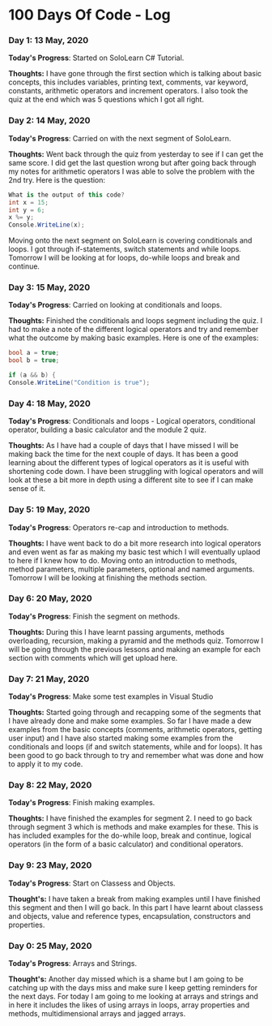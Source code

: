 # 100 Days Of Code - Log

### Day 1: 13 May, 2020

**Today's Progress**: Started on SoloLearn C# Tutorial. 

**Thoughts:** I have gone through the first section which is talking about basic concepts, this includes variables, printing text, comments, var keyword, constants, arithmetic operators and increment operators. I also took the quiz at the end which was 5 questions which I got all right.

### Day 2: 14 May, 2020

**Today's Progress**: Carried on with the next segment of SoloLearn.

**Thoughts:** Went back through the quiz from yesterday to see if I can get the same score. I did get the last question wrong but after going back through my notes for arithmetic operators I was able to solve the problem with the 2nd try. Here is the question:
```csharp
What is the output of this code?
int x = 15;
int y = 6;
x %= y;
Console.WriteLine(x);
```
Moving onto the next segment on SoloLearn is covering conditionals and loops. I got through if-statements, switch statements and while loops. Tomorrow I will be looking at for loops, do-while loops and break and continue. 

### Day 3: 15 May, 2020

**Today's Progress**: Carried on looking at conditionals and loops.

**Thoughts:** Finished the conditionals and loops segment including the quiz. I had to make a note of the different logical operators and try and remember what the outcome by making basic examples. Here is one of the examples:
```csharp
bool a = true;
bool b = true;

if (a && b) {
Console.WriteLine("Condition is true");
```

### Day 4: 18 May, 2020

**Today's Progress**: Conditionals and loops - Logical operators, conditional operator, building a basic calculator and the module 2 quiz. 

**Thoughts:** As I have had a couple of days that I have missed I will be making back the time for the next couple of days. It has been a good learning about the different types of logical operators as it is useful with shortening code down. I have been struggling with logical operators and will look at these a bit more in depth using a different site to see if I can make sense of it.


### Day 5: 19 May, 2020

**Today's Progress**: Operators re-cap and introduction to methods. 

**Thoughts:** I have went back to do a bit more research into logical operators and even went as far as making my basic test which I will eventually uplaod to here if I knew how to do. Moving onto an introduction to methods, method parameters, multiple parameters, optional and named arguments. Tomorrow I will be looking at finishing the methods section.


### Day 6: 20 May, 2020

**Today's Progress**: Finish the segment on methods.

**Thoughts:** During this I have learnt passing arguments, methods overloading, recursion, making a pyramid and the methods quiz. Tomorrow I will be going through the previous lessons and making an example for each section with comments which will get upload here. 


### Day 7: 21 May, 2020

**Today's Progress**: Make some test examples in Visual Studio

**Thoughts:** Started going through and recapping some of the segments that I have already done and make some examples. So far I have made a dew examples from the basic concepts  (comments, arithmetic operators, getting user input) and I have also started making some examples from the conditionals and loops (if and switch statements, while and for loops). It has been good to go back through to try and remember what was done and how to apply it to my code. 


### Day 8: 22 May, 2020

**Today's Progress**: Finish making examples.

**Thoughts:** I have finished the examples for segment 2. I need to go back through segment 3 which is methods and make examples for these. This is has included examples for the do-while loop, break and continue, logical operators (in the form of a basic calculator) and conditional operators. 


### Day 9: 23 May, 2020

**Today's Progress**: Start on Classess and Objects.

**Thought's:** I have taken a break from making examples until I have finished this segment and then I will go back. In this part I have learnt about classess and objects, value and reference types, encapsulation, constructors and properties. 


### Day 0: 25 May, 2020

**Today's Progress**: Arrays and Strings.

**Thought's:** Another day missed which is a shame but I am going to be catching up with the days miss and make sure I keep getting reminders for the next days. For today I am going to me looking at arrays and strings and in here it includes the likes of using arrays in loops, array properties and methods, multidimensional arrays and jagged arrays. 
